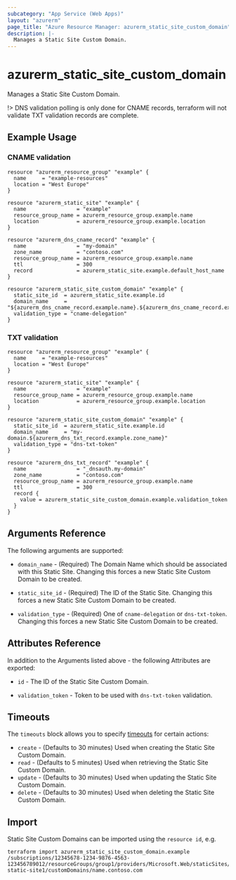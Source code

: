 ```yaml
---
subcategory: "App Service (Web Apps)"
layout: "azurerm"
page_title: "Azure Resource Manager: azurerm_static_site_custom_domain"
description: |-
  Manages a Static Site Custom Domain.
---
```


# azurerm_static_site_custom_domain

Manages a Static Site Custom Domain.

!> DNS validation polling is only done for CNAME records, terraform will not validate TXT validation records are complete.

## Example Usage 

### CNAME validation

```hcl
resource "azurerm_resource_group" "example" {
  name     = "example-resources"
  location = "West Europe"
}

resource "azurerm_static_site" "example" {
  name                = "example"
  resource_group_name = azurerm_resource_group.example.name
  location            = azurerm_resource_group.example.location
}

resource "azurerm_dns_cname_record" "example" {
  name                = "my-domain"
  zone_name           = "contoso.com"
  resource_group_name = azurerm_resource_group.example.name
  ttl                 = 300
  record              = azurerm_static_site.example.default_host_name
}

resource "azurerm_static_site_custom_domain" "example" {
  static_site_id  = azurerm_static_site.example.id
  domain_name     = "${azurerm_dns_cname_record.example.name}.${azurerm_dns_cname_record.example.zone_name}"
  validation_type = "cname-delegation"
}
```

### TXT validation

```hcl
resource "azurerm_resource_group" "example" {
  name     = "example-resources"
  location = "West Europe"
}

resource "azurerm_static_site" "example" {
  name                = "example"
  resource_group_name = azurerm_resource_group.example.name
  location            = azurerm_resource_group.example.location
}

resource "azurerm_static_site_custom_domain" "example" {
  static_site_id  = azurerm_static_site.example.id
  domain_name     = "my-domain.${azurerm_dns_txt_record.example.zone_name}"
  validation_type = "dns-txt-token"
}

resource "azurerm_dns_txt_record" "example" {
  name                = "_dnsauth.my-domain"
  zone_name           = "contoso.com"
  resource_group_name = azurerm_resource_group.example.name
  ttl                 = 300
  record {
    value = azurerm_static_site_custom_domain.example.validation_token
  }
}
```

## Arguments Reference

The following arguments are supported:

* `domain_name` - (Required) The Domain Name which should be associated with this Static Site. Changing this forces a new Static Site Custom Domain to be created.

* `static_site_id` - (Required) The ID of the Static Site. Changing this forces a new Static Site Custom Domain to be created.

* `validation_type` - (Required) One of `cname-delegation` or `dns-txt-token`. Changing this forces a new Static Site Custom Domain to be created.

## Attributes Reference

In addition to the Arguments listed above - the following Attributes are exported: 

* `id` - The ID of the Static Site Custom Domain.

* `validation_token` - Token to be used with `dns-txt-token` validation.

## Timeouts

The `timeouts` block allows you to specify [timeouts](https://www.terraform.io/docs/configuration/resources.html#timeouts) for certain actions:

* `create` - (Defaults to 30 minutes) Used when creating the Static Site Custom Domain.
* `read` - (Defaults to 5 minutes) Used when retrieving the Static Site Custom Domain.
* `update` - (Defaults to 30 minutes) Used when updating the Static Site Custom Domain.
* `delete` - (Defaults to 30 minutes) Used when deleting the Static Site Custom Domain.

## Import

Static Site Custom Domains can be imported using the `resource id`, e.g.

```shell
terraform import azurerm_static_site_custom_domain.example /subscriptions/12345678-1234-9876-4563-123456789012/resourceGroups/group1/providers/Microsoft.Web/staticSites/my-static-site1/customDomains/name.contoso.com
```
